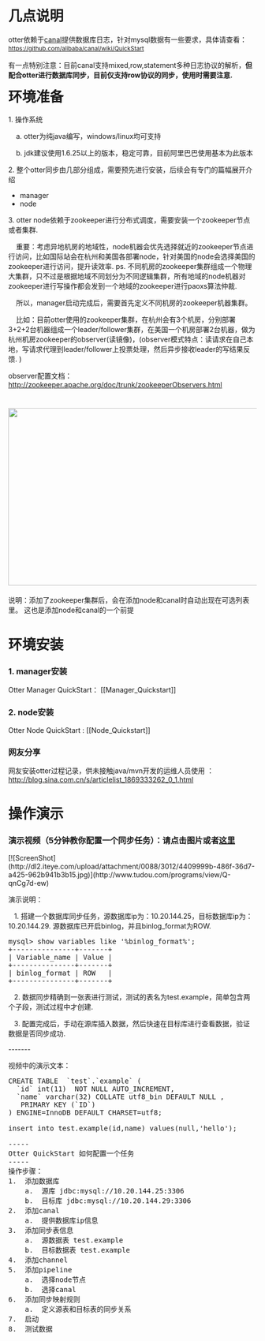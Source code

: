  <div class="blog_content">
    <div style="font-size: 14px;" class="iteye-blog-content-contain">
<h1>几点说明</h1>
<p>     otter依赖于<a href="https://github.com/alibaba/canal">canal</a>提供数据库日志，针对mysql数据有一些要求，具体请查看： <a style="font-size: 12px; line-height: 1.5;" href="https://github.com/alibaba/canal/wiki/QuickStart">https://github.com/alibaba/canal/wiki/QuickStart</a> </p>
<p>     有一点特别注意：目前canal支持mixed,row,statement多种日志协议的解析，<strong>但配合otter进行数据库同步，目前仅支持row协议的同步，使用时需要注意. </strong></p>
<p> </p>
<p><strong style="font-size: 2em; line-height: 1.5em;">环境准备</strong></p>
<p>1.  操作系统</p>
<p>&nbsp;&nbsp;&nbsp;     a.  otter为纯java编写，windows/linux均可支持</p>
<p>&nbsp;&nbsp;&nbsp;     b. jdk建议使用1.6.25以上的版本，稳定可靠，目前阿里巴巴使用基本为此版本</p>
<p> </p>
<p>2.  整个otter同步由几部分组成，需要预先进行安装，后续会有专门的篇幅展开介绍</p>
<ul>
<li>manager </li>
<li>node</li>
</ul>
<p>3.  otter node依赖于zookeeper进行分布式调度，需要安装一个zookeeper节点或者集群.  </p>
<p> &nbsp;&nbsp;&nbsp;    重要：考虑异地机房的地域性，node机器会优先选择就近的zookeeper节点进行访问，比如国际站会在杭州和美国各部署node，针对美国的node会选择美国的zookeeper进行访问，提升读效率. ps.  不同机房的zookeeper集群组成一个物理大集群，只不过是根据地域不同划分为不同逻辑集群，所有地域的node机器对zookeeper进行写操作都会发到一个地域的zookeeper进行paoxs算法仲裁. </p>
<p> &nbsp;&nbsp;&nbsp;    所以，manager启动完成后，需要首先定义不同机房的zookeeper机器集群。</p>
<p> </p>
<p> &nbsp;&nbsp;&nbsp;    比如：目前otter使用的zookeeper集群，在杭州会有3个机房，分别部署3+2+2台机器组成一个leader/follower集群，在美国一个机房部署2台机器，做为杭州机房zookeeper的observer(读镜像)，(observer模式特点：读请求在自己本地，写请求代理到leader/follower上投票处理，然后异步接收leader的写结果反馈. )</p>
<p>observer配置文档： <a href="http://zookeeper.apache.org/doc/trunk/zookeeperObservers.html">http://zookeeper.apache.org/doc/trunk/zookeeperObservers.html</a></p>
<h1><img src="http://dl2.iteye.com/upload/attachment/0088/3018/78d22c08-f1e5-3f2a-862e-ce8ebf3db6d3.png" height="360" width="599" alt=""></h1>
<p>说明：添加了zookeeper集群后，会在添加node和canal时自动出现在可选列表里。 这也是添加node和canal的一个前提</p>
<p> </p>
<h1>环境安装</h1>
<h3>1.  manager安装</h3>
<p>      Otter Manager QuickStart： [[Manager_Quickstart]]
<p> </p>
<h3>2.  node安装</h3>
<p>      Otter Node QuickStart : [[Node_Quickstart]]
<p> </p>

<h3>网友分享</h3>
网友安装otter过程记录，供未接触java/mvn开发的运维人员使用 ：<a  href="http://blog.sina.com.cn/s/articlelist_1869333262_0_1.html">http://blog.sina.com.cn/s/articlelist_1869333262_0_1.html</a>
<h1>操作演示</h1>
<h3> 演示视频（5分钟教你配置一个同步任务）：请点击图片或者<font color="red"><a href="http://www.tudou.com/programs/view/Q-qnCg7d-ew">这里</a></font> </p></h3>
[![ScreenShot](http://dl2.iteye.com/upload/attachment/0088/3012/4409999b-486f-36d7-a425-962b941b3b15.jpg)](http://www.tudou.com/programs/view/Q-qnCg7d-ew)

<p>    演示说明：</p>
<p>&nbsp;&nbsp;&nbsp;1.  搭建一个数据库同步任务，源数据库ip为：10.20.144.25，目标数据库ip为：10.20.144.29.  源数据库已开启binlog，并且binlog_format为ROW. </p>
<pre class="java" name="code">mysql&gt; show variables like '%binlog_format%';
+---------------+-------+
| Variable_name | Value |
+---------------+-------+
| binlog_format | ROW   |
+---------------+-------+</pre>
<p>&nbsp;&nbsp;&nbsp;2.  数据同步精确到一张表进行测试，测试的表名为test.example，简单包含两个子段，测试过程中才创建. </p>
<p>&nbsp;&nbsp;&nbsp;3.  配置完成后，手动在源库插入数据，然后快速在目标库进行查看数据，验证数据是否同步成功. </p>
<p></p>
-------

视频中的演示文本：
<pre>
CREATE TABLE  `test`.`example` (
  `id` int(11)  NOT NULL AUTO_INCREMENT,
  `name` varchar(32) COLLATE utf8_bin DEFAULT NULL ,
   PRIMARY KEY (`ID`)
) ENGINE=InnoDB DEFAULT CHARSET=utf8;

insert into test.example(id,name) values(null,'hello');

-----
Otter QuickStart 如何配置一个任务
-----
操作步骤：
1.  添加数据库
    a.  源库 jdbc:mysql://10.20.144.25:3306
    b.  目标库 jdbc:mysql://10.20.144.29:3306
2.  添加canal
    a.  提供数据库ip信息 
3.  添加同步表信息
    a.  源数据表 test.example
    b.  目标数据表 test.example
4.  添加channel
5.  添加pipeline
    a.  选择node节点
    b.  选择canal
6.  添加同步映射规则
    a.  定义源表和目标表的同步关系
7.  启动
8.  测试数据 
</pre>
</div>
  </div>
</div>